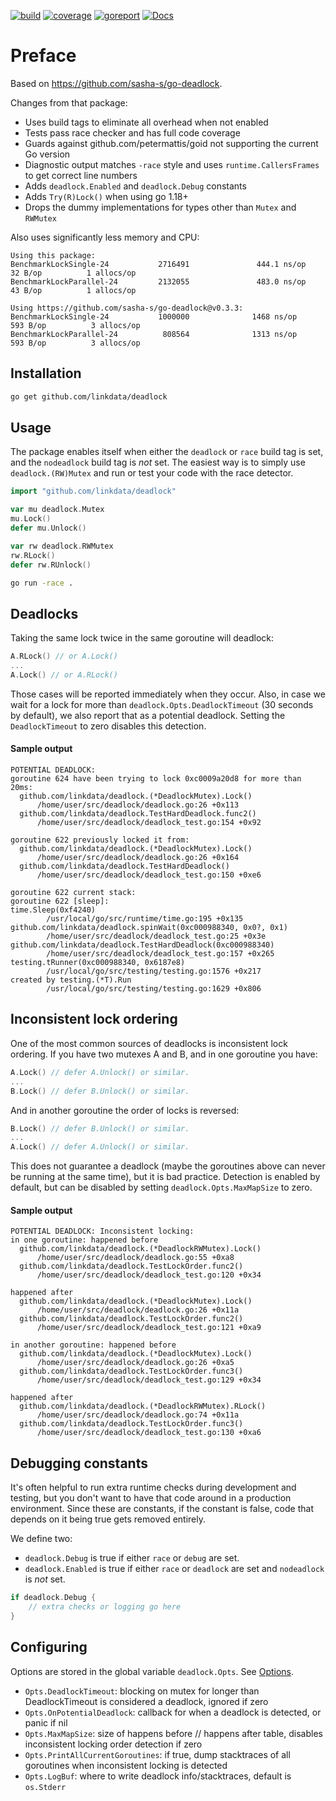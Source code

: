 [![build](https://github.com/linkdata/deadlock/actions/workflows/go.yml/badge.svg)](https://github.com/linkdata/deadlock/actions/workflows/go.yml)
[![coverage](https://coveralls.io/repos/github/linkdata/deadlock/badge.svg?branch=main)](https://coveralls.io/github/linkdata/deadlock?branch=main)
[![goreport](https://goreportcard.com/badge/github.com/linkdata/deadlock)](https://goreportcard.com/report/github.com/linkdata/deadlock)
[![Docs](https://godoc.org/github.com/linkdata/deadlock?status.svg)](https://godoc.org/github.com/linkdata/deadlock)

# Preface

Based on https://github.com/sasha-s/go-deadlock.

Changes from that package:
* Uses build tags to eliminate all overhead when not enabled
* Tests pass race checker and has full code coverage
* Guards against github.com/petermattis/goid not supporting the current Go version
* Diagnostic output matches `-race` style and uses `runtime.CallersFrames` to get correct line numbers
* Adds `deadlock.Enabled` and `deadlock.Debug` constants
* Adds `Try(R)Lock()` when using go 1.18+
* Drops the dummy implementations for types other than `Mutex` and `RWMutex`

Also uses significantly less memory and CPU:

```
Using this package:
BenchmarkLockSingle-24           2716491               444.1 ns/op            32 B/op          1 allocs/op
BenchmarkLockParallel-24         2132055               483.0 ns/op            43 B/op          1 allocs/op

Using https://github.com/sasha-s/go-deadlock@v0.3.3:
BenchmarkLockSingle-24           1000000              1468 ns/op             593 B/op          3 allocs/op
BenchmarkLockParallel-24          808564              1313 ns/op             593 B/op          3 allocs/op
```

## Installation

```sh
go get github.com/linkdata/deadlock
```

## Usage

The package enables itself when either the `deadlock` or `race` build tag is set, and the
`nodeadlock` build tag is *not* set. The easiest way is to simply use `deadlock.(RW)Mutex` and
run or test your code with the race detector.

```go
import "github.com/linkdata/deadlock"

var mu deadlock.Mutex
mu.Lock()
defer mu.Unlock()

var rw deadlock.RWMutex
rw.RLock()
defer rw.RUnlock()
```

```sh
go run -race .
```

## Deadlocks

Taking the same lock twice in the same goroutine will deadlock:
```go
A.RLock() // or A.Lock()
...
A.Lock() // or A.RLock()
```

Those cases will be reported immediately when they occur. Also, in case we wait for a lock for more than 
`deadlock.Opts.DeadlockTimeout` (30 seconds by default), we also report that as a potential deadlock.
Setting the `DeadlockTimeout` to zero disables this detection.

#### Sample output
```
POTENTIAL DEADLOCK:
goroutine 624 have been trying to lock 0xc0009a20d8 for more than 20ms:
  github.com/linkdata/deadlock.(*DeadlockMutex).Lock()
      /home/user/src/deadlock/deadlock.go:26 +0x113
  github.com/linkdata/deadlock.TestHardDeadlock.func2()
      /home/user/src/deadlock/deadlock_test.go:154 +0x92

goroutine 622 previously locked it from:
  github.com/linkdata/deadlock.(*DeadlockMutex).Lock()
      /home/user/src/deadlock/deadlock.go:26 +0x164
  github.com/linkdata/deadlock.TestHardDeadlock()
      /home/user/src/deadlock/deadlock_test.go:150 +0xe6

goroutine 622 current stack:
goroutine 622 [sleep]:
time.Sleep(0xf4240)
        /usr/local/go/src/runtime/time.go:195 +0x135
github.com/linkdata/deadlock.spinWait(0xc000988340, 0x0?, 0x1)
        /home/user/src/deadlock/deadlock_test.go:25 +0x3e
github.com/linkdata/deadlock.TestHardDeadlock(0xc000988340)
        /home/user/src/deadlock/deadlock_test.go:157 +0x265
testing.tRunner(0xc000988340, 0x6187e8)
        /usr/local/go/src/testing/testing.go:1576 +0x217
created by testing.(*T).Run
        /usr/local/go/src/testing/testing.go:1629 +0x806
```

## Inconsistent lock ordering

One of the most common sources of deadlocks is inconsistent lock ordering.
If you have two mutexes A and B, and in one goroutine you have:
```go
A.Lock() // defer A.Unlock() or similar.
...
B.Lock() // defer B.Unlock() or similar.
```
And in another goroutine the order of locks is reversed:
```go
B.Lock() // defer B.Unlock() or similar.
...
A.Lock() // defer A.Unlock() or similar.
```
This does not guarantee a deadlock (maybe the goroutines above can never be running at the same time), but it is bad practice.
Detection is enabled by default, but can be disabled by setting `deadlock.Opts.MaxMapSize` to zero.

#### Sample output
```
POTENTIAL DEADLOCK: Inconsistent locking:
in one goroutine: happened before
  github.com/linkdata/deadlock.(*DeadlockRWMutex).Lock()
      /home/user/src/deadlock/deadlock.go:55 +0xa8
  github.com/linkdata/deadlock.TestLockOrder.func2()
      /home/user/src/deadlock/deadlock_test.go:120 +0x34

happened after
  github.com/linkdata/deadlock.(*DeadlockMutex).Lock()
      /home/user/src/deadlock/deadlock.go:26 +0x11a
  github.com/linkdata/deadlock.TestLockOrder.func2()
      /home/user/src/deadlock/deadlock_test.go:121 +0xa9

in another goroutine: happened before
  github.com/linkdata/deadlock.(*DeadlockMutex).Lock()
      /home/user/src/deadlock/deadlock.go:26 +0xa5
  github.com/linkdata/deadlock.TestLockOrder.func3()
      /home/user/src/deadlock/deadlock_test.go:129 +0x34

happened after
  github.com/linkdata/deadlock.(*DeadlockRWMutex).RLock()
      /home/user/src/deadlock/deadlock.go:74 +0x11a
  github.com/linkdata/deadlock.TestLockOrder.func3()
      /home/user/src/deadlock/deadlock_test.go:130 +0xa6
```

## Debugging constants

It's often helpful to run extra runtime checks during development 
and testing, but you don't want to have that code around in a
production environment. Since these are constants, if the constant is
false, code that depends on it being true gets removed entirely.

We define two:

* `deadlock.Debug` is true if either `race` or `debug` are set.
* `deadlock.Enabled` is true if either `race` or `deadlock` are set and `nodeadlock` is *not* set.

```go
if deadlock.Debug {
    // extra checks or logging go here
}
```

## Configuring

Options are stored in the global variable `deadlock.Opts`. See [Options](https://pkg.go.dev/github.com/linkdata/deadlock#Options).

* `Opts.DeadlockTimeout`: blocking on mutex for longer than DeadlockTimeout is considered a deadlock, ignored if zero
* `Opts.OnPotentialDeadlock`: callback for when a deadlock is detected, or panic if nil
* `Opts.MaxMapSize`: size of happens before // happens after table, disables inconsistent locking order detection if zero
* `Opts.PrintAllCurrentGoroutines`: if true, dump stacktraces of all goroutines when inconsistent locking is detected
* `Opts.LogBuf`: where to write deadlock info/stacktraces, default is `os.Stderr`
